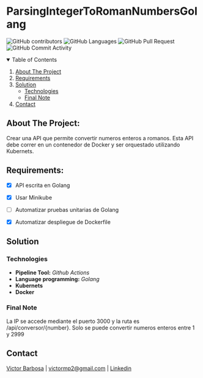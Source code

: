 # ParsingIntegerToRomanNumbersGolang

![GitHub contributors](https://img.shields.io/github/contributors/vmbarbosa/ParsingIntegerToRomanNumbersGolang?style=flat-square)
![GitHub Languages](https://img.shields.io/github/languages/count/vmbarbosa/ParsingIntegerToRomanNumbersGolang?style=flat-square)
![GitHub Pull Request](https://img.shields.io/github/issues-pr/vmbarbosa/ParsingIntegerToRomanNumbersGolang?style=flat-square)
![GitHub Commit Activity](https://img.shields.io/github/commit-activity/w/vmbarbosa/ParsingIntegerToRomanNumbersGolang?style=flat-square)

<!-- TABLE OF CONTENTS -->
<details open="open">
  <summary>Table of Contents</summary>
  <ol>
    <li>
      <a href="#about-the-project">About The Project</a>
    </li>
    <li>
      <a href="#requirements">Requirements</a>
    </li>
    <li><a href="#solution">Solution</a>
      <ul>
        <li><a href="#technologies">Technologies</a></li>
        <li><a href="#final-note">Final Note</a></li>
      </ul>
    </li>
    <li><a href="#contact">Contact</a></li>
  </ol>
</details>

## About The Project:

Crear una API que permite convertir numeros enteros a romanos. Esta API debe correr en un contenedor de Docker y ser orquestado utilizando Kubernets.

## Requirements:

* [x] API escrita en Golang

* [x] Usar Minikube

* [ ] Automatizar pruebas unitarias de Golang

* [x] Automatizar despliegue de Dockerfile


## Solution

### Technologies

* **Pipeline Tool:** *Github Actions*
* **Language programming:** *Golang*
* **Kubernets** 
* **Docker** 

### Final Note

La IP se accede mediante el puerto 3000 y la ruta es /api/conversor/{number}. Solo se puede convertir numeros enteros entre 1 y 2999 

## Contact

[Victor Barbosa](https://github.com/vmbarbosa) | victormp2@gmail.com | [Linkedin](https://www.linkedin.com/in/victormbarbosa/)